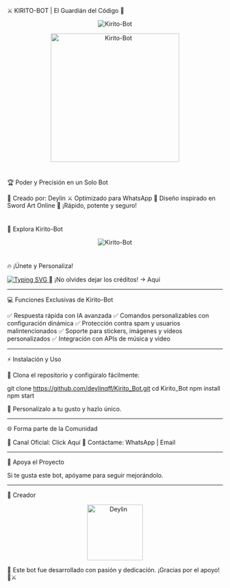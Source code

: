 
⚔️ KIRITO-BOT | El Guardián del Código 🌌

<p align="center">
  <img src="https://readme-typing-svg.herokuapp.com?font=Fira+Code&size=30&duration=3000&pause=1000&color=00CCFF&center=true&vCenter=true&width=500&lines=⚔️+Bienvenido+a+Kirito-Bot;🚀+El+bot+definitivo+para+WhatsApp;🌟+Creado+por+Deylin+con+pasión" alt="Kirito-Bot">
</p>  <p align="center">
  <img src="https://qu.ax/SuZFt.jpg" width="300" alt="Kirito-Bot">
</p>  <a href="https://media.tenor.com/0y8yGK559cAAAAAM/flames-twin.gif"><img src="https://media.tenor.com/0y8yGK559cAAAAAM/flames-twin.gif" width="100%" height="10"></a>

🏆 Poder y Precisión en un Solo Bot

📌 Creado por: Deylin
⚔ Optimizado para WhatsApp
🔮 Diseño inspirado en Sword Art Online
🚀 ¡Rápido, potente y seguro!

<a href="https://media.tenor.com/0y8yGK559cAAAAAM/flames-twin.gif"><img src="https://media.tenor.com/0y8yGK559cAAAAAM/flames-twin.gif" width="100%" height="10"></a>

🚀 Explora Kirito-Bot

<p align="center">
  <img src="https://qu.ax/SuZFt.jpg" alt="Kirito-Bot">
</p>  <a href="https://media.tenor.com/0y8yGK559cAAAAAM/flames-twin.gif"><img src="https://media.tenor.com/0y8yGK559cAAAAAM/flames-twin.gif" width="100%" height="10"></a>

🔥 ¡Únete y Personaliza!

<a href="https://github.com/deylinqff">
  <img src="https://readme-typing-svg.herokuapp.com?font=Fira+Code&duration=4000&pause=1000&color=0099FF&width=435&lines=⚔️+CLONA+EL+REPOSITORIO+Y+MODIFÍCALO+⚔️" alt="Typing SVG">
</a>  📢 ¡No olvides dejar los créditos! → Aquí


---

💻 Funciones Exclusivas de Kirito-Bot

✅ Respuesta rápida con IA avanzada
✅ Comandos personalizables con configuración dinámica
✅ Protección contra spam y usuarios malintencionados
✅ Soporte para stickers, imágenes y vídeos personalizados
✅ Integración con APIs de música y video


---

⚡ Instalación y Uso

📢 Clona el repositorio y configúralo fácilmente:

git clone https://github.com/deylinqff/Kirito_Bot.git
cd Kirito_Bot
npm install
npm start

📢 Personalízalo a tu gusto y hazlo único.


---

🌐 Forma parte de la Comunidad

💬 Canal Oficial: Click Aquí
📩 Contáctame: WhatsApp | Email


---

🎯 Apoya el Proyecto

Si te gusta este bot, apóyame para seguir mejorándolo.




---

🌟 Creador

<p align="center">
  <a href="https://github.com/deylinqff">
    <img src="https://github.com/deylinqff.png" width="130" height="130" alt="Deylin">
  </a>  
</p>  📢 Este bot fue desarrollado con pasión y dedicación. ¡Gracias por el apoyo! 🚀⚔️

<a href="https://media.tenor.com/0y8yGK559cAAAAAM/flames-twin.gif"><img src="https://media.tenor.com/0y8yGK559cAAAAAM/flames-twin.gif" width="100%" height="10"></a>

